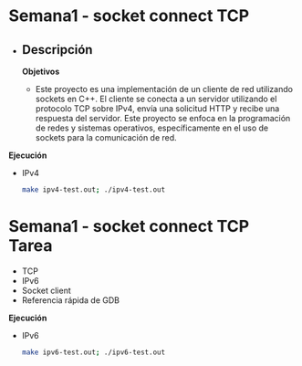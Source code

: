 # Semana1 - socket connect TCP
  - ## Descripción 
 
    **Objetivos**
     - Este proyecto es una implementación de un cliente de red utilizando sockets en C++. El cliente se conecta a un servidor utilizando el protocolo TCP sobre IPv4, envía una solicitud HTTP y recibe una respuesta del servidor. Este proyecto se enfoca en la programación de redes y sistemas operativos, específicamente en el uso de sockets para la comunicación de red.

   **Ejecución**

   - IPv4
      ```bash
      make ipv4-test.out; ./ipv4-test.out
      ```

# Semana1 - socket connect TCP Tarea

  - TCP
  - IPv6
  - Socket client
  - Referencia rápida de GDB
  
   **Ejecución**
   
   - IPv6
      ```bash
      make ipv6-test.out; ./ipv6-test.out
      ```